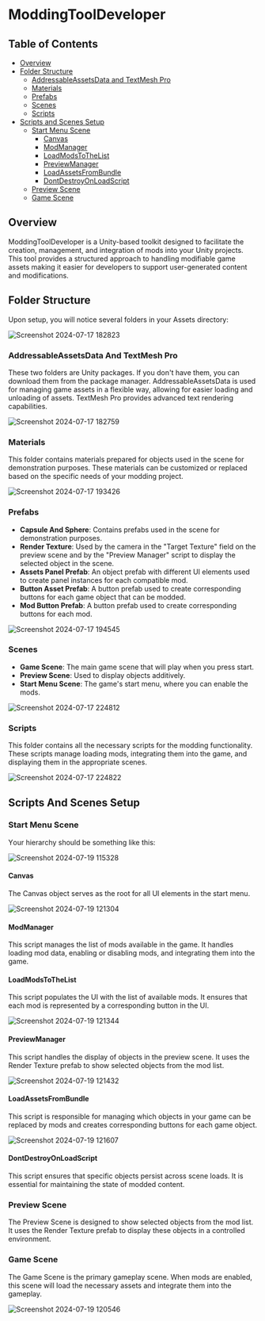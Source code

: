 # ModdingToolDeveloper

## Table of Contents
- [Overview](#overview)
- [Folder Structure](#folder-structure)
  - [AddressableAssetsData and TextMesh Pro](#addressableassetsdata-and-textmesh-pro)
  - [Materials](#materials)
  - [Prefabs](#prefabs)
  - [Scenes](#scenes)
  - [Scripts](#scripts)
- [Scripts and Scenes Setup](#scripts-and-scenes-setup)
  - [Start Menu Scene](#start-menu-scene)
    - [Canvas](#canvas)
    - [ModManager](#modmanager)
    - [LoadModsToTheList](#loadmodstothelist)
    - [PreviewManager](#previewmanager)
    - [LoadAssetsFromBundle](#loadassetsfrombundle)
    - [DontDestroyOnLoadScript](#dontdestroyonloadscript)
  - [Preview Scene](#preview-scene)
  - [Game Scene](#game-scene)

## Overview

ModdingToolDeveloper is a Unity-based toolkit designed to facilitate the creation, management, and integration of mods into your Unity projects. This tool provides a structured approach to handling modifiable game assets making it easier for developers to support user-generated content and modifications.

## Folder Structure

Upon setup, you will notice several folders in your Assets directory:

![Screenshot 2024-07-17 182823](https://github.com/user-attachments/assets/ea1adbf2-8dd4-41cc-99e0-28c3cd8c21aa)

### AddressableAssetsData And TextMesh Pro

These two folders are Unity packages. If you don't have them, you can download them from the package manager. AddressableAssetsData is used for managing game assets in a flexible way, allowing for easier loading and unloading of assets. TextMesh Pro provides advanced text rendering capabilities.

![Screenshot 2024-07-17 182759](https://github.com/user-attachments/assets/5f799d2b-9e88-4dff-a8b7-2f3f721aecb6)

### Materials

This folder contains materials prepared for objects used in the scene for demonstration purposes. These materials can be customized or replaced based on the specific needs of your modding project.

![Screenshot 2024-07-17 193426](https://github.com/user-attachments/assets/a83ea283-b1f0-4f7d-8748-2d4246ca63f5)

### Prefabs

- **Capsule And Sphere**: Contains prefabs used in the scene for demonstration purposes.
- **Render Texture**: Used by the camera in the "Target Texture" field on the preview scene and by the "Preview Manager" script to display the selected object in the scene.
- **Assets Panel Prefab**: An object prefab with different UI elements used to create panel instances for each compatible mod.
- **Button Asset Prefab**: A button prefab used to create corresponding buttons for each game object that can be modded. 
- **Mod Button Prefab**:  A button prefab used to create corresponding buttons for each mod.
  
![Screenshot 2024-07-17 194545](https://github.com/user-attachments/assets/760d3ef8-8573-4145-98d6-1638ff8fd3d3)

### Scenes

- **Game Scene**: The main game scene that will play when you press start.
- **Preview Scene**: Used to display objects additively.
- **Start Menu Scene**: The game's start menu, where you can enable the mods.

![Screenshot 2024-07-17 224812](https://github.com/user-attachments/assets/ed27c7f2-e40b-4c8b-98ec-8f428fce148d)

### Scripts

This folder contains all the necessary scripts for the modding functionality. These scripts manage loading mods, integrating them into the game, and displaying them in the appropriate scenes.

![Screenshot 2024-07-17 224822](https://github.com/user-attachments/assets/068eba0d-bf95-4015-8a0f-957991de34a9)

## Scripts And Scenes Setup

### Start Menu Scene

Υour hierarchy should be something like this:

![Screenshot 2024-07-19 115328](https://github.com/user-attachments/assets/419e1c00-b572-419a-8987-334372d8c9cb)

#### Canvas

The Canvas object serves as the root for all UI elements in the start menu.

![Screenshot 2024-07-19 121304](https://github.com/user-attachments/assets/211bb655-afa7-4978-81a8-545dd188734a)

#### ModManager

This script manages the list of mods available in the game. It handles loading mod data, enabling or disabling mods, and integrating them into the game.

#### LoadModsToTheList

This script populates the UI with the list of available mods. It ensures that each mod is represented by a corresponding button in the UI.

![Screenshot 2024-07-19 121344](https://github.com/user-attachments/assets/1959f5d1-966d-4710-a0ba-f6bb73e759ed)

#### PreviewManager

This script handles the display of objects in the preview scene. It uses the Render Texture prefab to show selected objects from the mod list.

![Screenshot 2024-07-19 121432](https://github.com/user-attachments/assets/c9f48448-7aa9-4d7b-8b09-02024bdf5a9e)

#### LoadAssetsFromBundle

This script is responsible for managing which objects in your game can be replaced by mods and creates corresponding buttons for each game object. 

![Screenshot 2024-07-19 121607](https://github.com/user-attachments/assets/3c21a0c9-23bd-40f2-8fde-ff2eed171580)

#### DontDestroyOnLoadScript

This script ensures that specific objects persist across scene loads. It is essential for maintaining the state of modded content.

### Preview Scene

The Preview Scene is designed to show selected objects from the mod list. It uses the Render Texture prefab to display these objects in a controlled environment.

### Game Scene

The Game Scene is the primary gameplay scene. When mods are enabled, this scene will load the necessary assets and integrate them into the gameplay.

![Screenshot 2024-07-19 120546](https://github.com/user-attachments/assets/e2d815f4-00fb-4c1c-a6e4-837a383e60e7)
 
